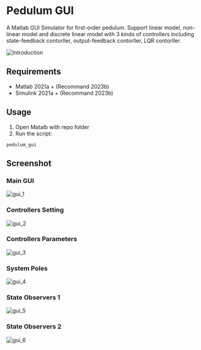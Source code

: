 # Pedulum GUI
 A Matlab GUI Simulator for first-order pedulum. Support linear model, non-linear model and discrete linear model with 3 kinds of controllers including state-feedback contorller, output-feedback contorller, LQR contorller.

![Introduction](./resources/gif1.gif)

## Requirements
- Matlab 2021a + (Recommand 2023b)
- Simulink 2021a + (Recommand 2023b)

## Usage
1. Open Matalb with repo folder
2. Run the script:
```
pedulum_gui
```

## Screenshot
### Main GUI
![gui_1](./resources/fig1.png)

### Controllers Setting
![gui_2](./resources/fig2.png)

### Controllers Parameters
![gui_3](./resources/fig3.png)

### System Poles
![gui_4](./resources/fig4.png)

### State Observers 1
![gui_5](./resources/fig5.png)

### State Observers 2
![gui_6](./resources/fig6.png)
